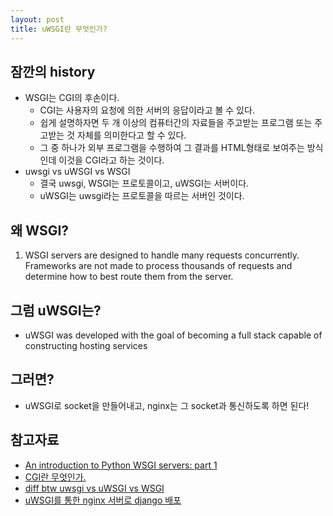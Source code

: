 ```yaml
---
layout: post
title: uWSGI란 무엇인가?
---
```


## 잠깐의 history
* WSGI는 CGI의 후손이다. 
	* CGI는 사용자의 요청에 의한 서버의 응답이라고 볼 수 있다.
	* 쉽게 설명하자면 두 개 이상의 컴퓨터간의 자료들을 주고받는 프로그램 또는 주고받는 것 자체를 의미한다고 할 수 있다.
	* 그 중 하나가 외부 프로그램을 수행하여 그 결과를 HTML형태로 보여주는 방식인데 이것을 CGI라고 하는 것이다.
* uwsgi vs uWSGI vs WSGI
	* 결국 uwsgi, WSGI는 프로토콜이고, uWSGI는 서버이다.
	* uWSGI는 uwsgi라는 프로토콜을 따르는 서버인 것이다.

## 왜 WSGI?
1. WSGI servers are designed to handle many requests concurrently. Frameworks are not made to process thousands of requests and determine how to best route them from the server.

## 그럼 uWSGI는?
* uWSGI was developed with the goal of becoming a full stack capable of constructing hosting services

## 그러면?
* uWSGI로 socket을 만들어내고, nginx는 그 socket과 통신하도록 하면 된다!

## 참고자료
* [An introduction to Python WSGI servers: part 1](https://blog.appdynamics.com/engineering/an-introduction-to-python-wsgi-servers-part-1/)
* [CGI란 무엇인가.](http://sfeg.tistory.com/196)
* [diff btw uwsgi vs uWSGI vs WSGI](https://stackoverflow.com/questions/7739810/wsgi-vs-uwsgi-with-nginx)
* [uWSGI를 통한 nginx 서버로 django 배포](https://mango-tree.github.io/2017/03/27/uWSGI-%EC%99%80-Python3%EC%9D%84-%EC%9D%B4%EC%9A%A9%ED%95%98%EC%97%AC-Nginx%EB%A1%9C-%EB%B0%B0%ED%8F%AC%ED%95%98%EA%B8%B0/)
